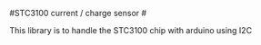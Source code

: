 #STC3100 current / charge sensor #

This library is to handle the STC3100 chip with arduino using I2C